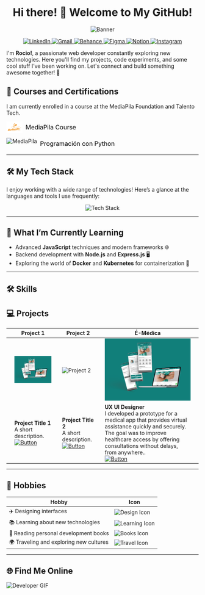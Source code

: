 <div align="center">

# Hi there! 👋 Welcome to My GitHub!

<img src="https://github.com/user-attachments/assets/8578ef4c-0e1d-4407-8c42-6803c7a71d15" alt="Banner" width="600" />


<!-- ICONOS DE REDES SOCIALES -->


<p align="center">
  <a href="https://www.linkedin.com/in/rocio-livingston" target="_blank">
    <img src="https://img.shields.io/badge/LinkedIn-0077B5?style=for-the-badge&logo=linkedin&logoColor=white" alt="LinkedIn" height="30">
  </a>
  <a href="mailto:rocioblivingston@gmail.com" target="_blank">
    <img src="https://img.shields.io/badge/Gmail-D14836?style=for-the-badge&logo=gmail&logoColor=white" alt="Gmail" height="30">
  </a>
   <a href="https://www.behance.net/rociolivingston" target="_blank">
    <img src="https://img.shields.io/badge/Behance-1769FF?style=for-the-badge&logo=behance&logoColor=white" alt="Behance" height="30">
  </a>
  <a href="https://www.figma.com/proto/w4Wd4WTWQTXiAjlxgUzvfF/App-supermercado?node-id=344-469&t=SCx2JlNspCf3GPi0-1" target="_blank">
    <img src="https://img.shields.io/badge/Figma-F24E1E?style=for-the-badge&logo=figma&logoColor=white" alt="Figma" height="30">
  </a>
  <a href="https://www.notion.so/Rocio-Livingston-Design-Journal-0a092eccf69b4063bd379802b784478c" target="_blank">
    <img src="https://img.shields.io/badge/Notion-000000?style=for-the-badge&logo=notion&logoColor=white" alt="Notion" height="30">
  </a>
  <a href="https://www.instagram.com/chica.community?igsh=dmt5MXJueWRoZ253&utm_source=qr" target="_blank">
    <img src="https://img.shields.io/badge/Instagram-E4405F?style=for-the-badge&logo=instagram&logoColor=white" alt="Instagram" height="30">
  </a>
  
</p>

</div>



I'm **Rocio!**, a passionate web developer constantly exploring new technologies. Here you'll find my projects, code experiments, and some cool stuff I’ve been working on. Let's connect and build something awesome together! 🚀

## 🌟 Courses and Certifications

I am currently enrolled in a course at the MediaPila Foundation and Talento Tech.

<div style="margin-bottom: 10px;">
  <a href="https://mediapila.org.ar/la-fundacion/" target="_blank" style="text-decoration: none; display: inline-flex; align-items: center;">
    <img src="logo-principal.png" alt="MediaPila" height="30" style="vertical-align: middle;">
    <span style="font-size: 16px; margin-left: 8px; color: black;">MediaPila Course</span>
  </a>
</div>

<div style="margin-bottom: 10px;">
  <a href="https://inscripcionesagencia.bue.edu.ar/talentotech/courses" target="_blank" style="text-decoration: none; display: inline-flex; align-items: center;">
    <img src="https://inscripcionesagencia.bue.edu.ar/talentotech/img/logos-nav.webp" alt="MediaPila" height="30" style="vertical-align: middle;">
    <span style="font-size: 16px; margin-left: 8px; color: black;">Programación con Python</span>
  </a>
</div>


---

## 🛠️ My Tech Stack

I enjoy working with a wide range of technologies! Here’s a glance at the languages and tools I use frequently:

<div align="center">
  <img src="https://skillicons.dev/icons?i=html,css,javascript,python,github,vscode,bootstrap&theme=light" alt="Tech Stack" />
</div>

---

## 🌱 What I’m Currently Learning

- Advanced **JavaScript** techniques and modern frameworks 🌐
- Backend development with **Node.js** and **Express.js** 🖥️
- Exploring the world of **Docker** and **Kubernetes** for containerization 🐳

---
## 🛠️ Skills





## 💻 Projects

|   | Project 1 |   | Project 2 |   | É-Médica |   |
|---|-----------|---|-----------|---|-----------|---|
|   | <img src="E medica Portada.png" alt="Project 1" width="250"> |   | <img src="ruta-de-la-imagen-2.png" alt="Project 2" width="150"> |   | <img src="E medica Portada.png" alt="Project 3" width="250"> |   |
|   | **Project Title 1** <br> A short description. <br> [![Button](https://img.shields.io/badge/See_More-ff66cc?style=for-the-badge)](https://link-al-proyecto.com) |   | **Project Title 2** <br> A short description. <br> [![Button](https://img.shields.io/badge/See_More-ff66cc?style=for-the-badge)](https://link-al-proyecto.com) |   | **UX UI Designer** <br> I developed a prototype for a medical app that provides virtual assistance quickly and securely. The goal was to improve healthcare access by offering consultations without delays, from anywhere.. <br> [![Button](https://img.shields.io/badge/See_More-ff66cc?style=for-the-badge)](https://www.behance.net/gallery/184023971/E-Medica) |   |


---

## 🎨 Hobbies

| Hobby                             | Icon                                                      |
|-----------------------------------|-----------------------------------------------------------|
| ✈️ Designing interfaces           | ![Design Icon](https://img.shields.io/badge/Design-0ACF83?style=for-the-badge&logo=figma&logoColor=white) |
| 📚 Learning about new technologies | ![Learning Icon](https://img.shields.io/badge/Learning-FF6F00?style=for-the-badge&logo=education&logoColor=white) |
| 📖 Reading personal development books | ![Books Icon](https://img.shields.io/badge/Books-9B59B6?style=for-the-badge&logo=book&logoColor=white)  |
| 🌍 Traveling and exploring new cultures | ![Travel Icon](https://img.shields.io/badge/Travel-3498DB?style=for-the-badge&logo=globe&logoColor=white)  |

---

## 🌐 Find Me Online 
![Developer GIF](https://media.giphy.com/media/3o7aD2saS6uK8U4h5W/giphy.gif)
